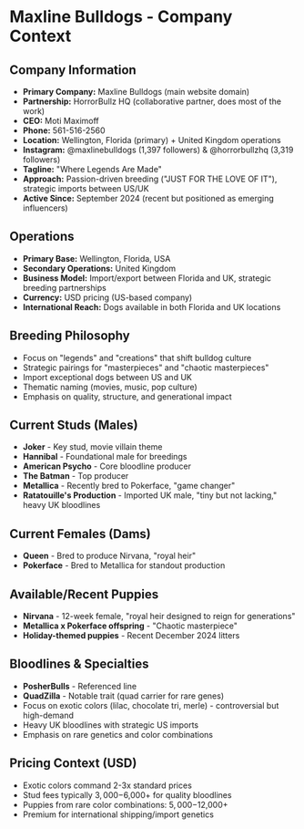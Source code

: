 # Maxline Bulldogs - Company Context

## Company Information
- **Primary Company:** Maxline Bulldogs (main website domain)
- **Partnership:** HorrorBullz HQ (collaborative partner, does most of the work)
- **CEO:** Moti Maximoff
- **Phone:** 561-516-2560
- **Location:** Wellington, Florida (primary) + United Kingdom operations
- **Instagram:** @maxlinebulldogs (1,397 followers) & @horrorbullzhq (3,319 followers)
- **Tagline:** "Where Legends Are Made" 
- **Approach:** Passion-driven breeding ("JUST FOR THE LOVE OF IT"), strategic imports between US/UK
- **Active Since:** September 2024 (recent but positioned as emerging influencers)

## Operations
- **Primary Base:** Wellington, Florida, USA
- **Secondary Operations:** United Kingdom
- **Business Model:** Import/export between Florida and UK, strategic breeding partnerships
- **Currency:** USD pricing (US-based company)
- **International Reach:** Dogs available in both Florida and UK locations

## Breeding Philosophy
- Focus on "legends" and "creations" that shift bulldog culture
- Strategic pairings for "masterpieces" and "chaotic masterpieces"
- Import exceptional dogs between US and UK
- Thematic naming (movies, music, pop culture)
- Emphasis on quality, structure, and generational impact

## Current Studs (Males)
- **Joker** - Key stud, movie villain theme
- **Hannibal** - Foundational male for breedings
- **American Psycho** - Core bloodline producer
- **The Batman** - Top producer
- **Metallica** - Recently bred to Pokerface, "game changer"
- **Ratatouille's Production** - Imported UK male, "tiny but not lacking," heavy UK bloodlines

## Current Females (Dams)
- **Queen** - Bred to produce Nirvana, "royal heir"
- **Pokerface** - Bred to Metallica for standout production

## Available/Recent Puppies
- **Nirvana** - 12-week female, "royal heir designed to reign for generations"
- **Metallica x Pokerface offspring** - "Chaotic masterpiece"
- **Holiday-themed puppies** - Recent December 2024 litters

## Bloodlines & Specialties
- **PosherBulls** - Referenced line
- **QuadZilla** - Notable trait (quad carrier for rare genes)
- Focus on exotic colors (lilac, chocolate tri, merle) - controversial but high-demand
- Heavy UK bloodlines with strategic US imports
- Emphasis on rare genetics and color combinations

## Pricing Context (USD)
- Exotic colors command 2-3x standard prices
- Stud fees typically $3,000-$6,000+ for quality bloodlines
- Puppies from rare color combinations: $5,000-$12,000+
- Premium for international shipping/import genetics
